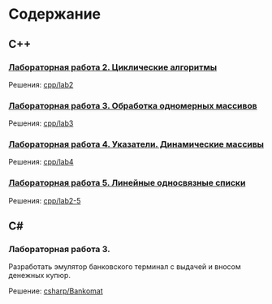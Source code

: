 # Содержание

## C++

### [Лабораторная работа 2. Циклические алгоритмы](labs/lr2.pdf)

Решения: [cpp/lab2](cpp/lab2)

### [Лабораторная работа 3. Обработка одномерных массивов](labs/lr3.pdf) 

Решения: [cpp/lab3](cpp/lab3)

### [Лабораторная работа 4. Указатели. Динамические массивы](labs/lr4.pdf) 

Решения: [cpp/lab4](cpp/lab4)

### [Лабораторная работа 5. Линейные односвязные списки](labs/Лаб.работа_2-5.pdf)

Решения: [cpp/lab2-5](cpp/lab2-5)

## C#

### Лабораторная работа 3.

Разработать эмулятор банковского терминал с выдачей и вносом денежных купюр. 

Решение: [csharp/Bankomat](csharp/Bankomat)

